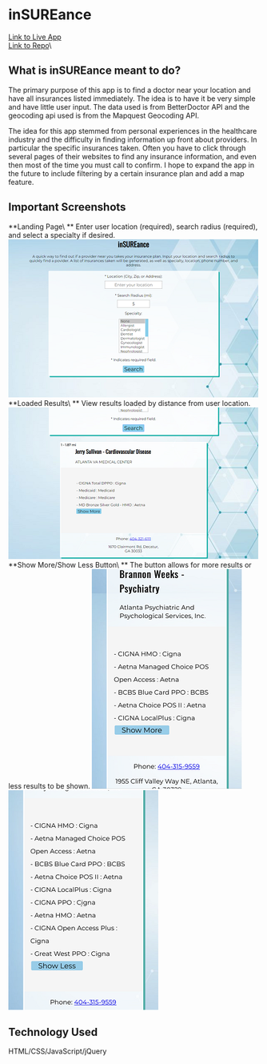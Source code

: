 # **inSUREance**
[Link to Live App](https://juliawithers.github.io/insurance-app/)\
[Link to Repo](https://github.com/juliawithers/insurance-app)\
## **What is inSUREance meant to do?**
The primary purpose of this app is to find a doctor near your location and have all insurances listed immediately. The idea is to have it be very simple and have little user input. The data used is from BetterDoctor API and the geocoding api used is from the Mapquest Geocoding API.

The idea for this app stemmed from personal experiences in the healthcare industry and the difficulty in finding information up front about providers. In particular the specific insurances taken. Often you have to click through several pages of their websites to find any insurance information, and even then most of the time you must call to confirm. I hope to expand the app in the future to include filtering by a certain insurance plan and add a map feature. 

## **Important Screenshots**
**Landing Page\ **
    Enter user location (required), search radius (required), and select a specialty if desired.
![Landing Page for inSUREance app](LandingPage.PNG)\
**Loaded Results\ **
    View results loaded by distance from user location.
![Results Loaded](ResultsLoaded.PNG)\
**Show More/Show Less Button\ **
    The button allows for more results or less results to be shown.
![Show More Example](ShowMore.PNG)      ![Show Less Example](ShowLess.PNG)

## **Technology Used**
HTML/CSS/JavaScript/jQuery